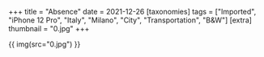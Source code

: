+++
title = "Absence"
date = 2021-12-26
[taxonomies]
tags = ["Imported", "iPhone 12 Pro", "Italy", "Milano", "City", "Transportation", "B&W"]
[extra]
thumbnail = "0.jpg"
+++

{{ img(src="0.jpg") }}
